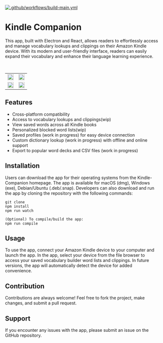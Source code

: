 [![.github/workflows/build-main.yml](https://github.com/sahar10501/kindle-companion/actions/workflows/build-main.yml/badge.svg)](https://github.com/sahar10501/kindle-companion/actions/workflows/build-main.yml)

# Kindle Companion

This app, built with Electron and React, allows readers to effortlessly access and manage vocabulary lookups and clippings on their Amazon Kindle device. With its modern and user-friendly interface, readers can easily expand their vocabulary and enhance their language learning experience.

<br>

<table>
  <tr>
    <td><img src="https://user-images.githubusercontent.com/88053021/233426621-159d40e7-1dd6-4fae-998c-326dbbe6799a.png" width="100%"/></td>
    <td><img src="https://user-images.githubusercontent.com/88053021/233426627-efaa1c17-56e3-4d71-a38e-48ffbfb1f149.png" width="100%"/></td>
  </tr>
  <tr>
    <td><img src="https://user-images.githubusercontent.com/88053021/233426605-8bb2bdb2-d22f-4063-9911-dc0dd7ba3f7a.png" width="100%"/></td>
    <td><img src="https://user-images.githubusercontent.com/88053021/233426616-6d848172-90b2-4dfe-9a1a-dcdfebadc2f9.png" width="100%"/></td>
  </tr>
</table>

## Features

* Cross-platform compatibility
* Access to vocabulary lookups and clippings(wip)
* View saved words across all Kindle books
* Personalized blocked word lists(wip)
* Saved profiles (work in progress) for easy device connection
* Custom dictionary lookup (work in progress) with offline and online support
* Export to popular word decks and CSV files (work in progress)

## Installation
Users can download the app for their operating systems from the Kindle-Companion homepage. The app is available for macOS (dmg), Windows (exe), Debian/Ubuntu (.deb/.snap). Developers can also download and run the app by cloning the repository with the following commands:

```
git clone
npm install
npm run watch

(Optional) To compile/build the app:
npm run compile
```

## Usage

To use the app, connect your Amazon Kindle device to your computer and launch the app. In the app, select your device from the file browser to access your saved vocabulary builder word lists and clippings. In future versions, the app will automatically detect the device for added convenience.

## Contribution

Contributions are always welcome! Feel free to fork the project, make changes, and submit a pull request.


## Support

If you encounter any issues with the app, please submit an issue on the GitHub repository.
